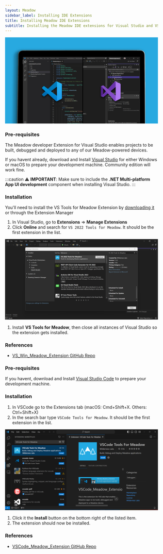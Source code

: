 ```yaml
---
layout: Meadow
sidebar_label: Installing IDE Extensions
title: Installing Meadow IDE Extensions
subtitle: Installing the Meadow IDE extensions for Visual Studio and VS Code.
---
```


![](wildernesslabs_meadow_extensions_getting_started.jpg)

<Tabs groupId="ide">
  <TabItem value="visualstudio2022" label="Visual Studio 2022" default>


### Pre-requisites

The Meadow developer Extension for Visual Studio enables projects to be built, debugged and deployed to any of our Meadow-powered devices.

If you havent already, download and Install [Visual Studio](https://visualstudio.microsoft.com/) for either Windows or macOS to prepare your development machine. Community edition will work fine.

:::caution
⚠️ **IMPORTANT**: Make sure to include the **.NET Multi-platform App UI development** component when installing Visual Studio.
:::

### Installation

You'll need to install the VS Tools for Meadow Extension by [downloading it](https://marketplace.visualstudio.com/items?itemName=WildernessLabs.vsmeadow2022) or through the Extension Manager

1. In Visual Studio, go to **Extensions** =&gt; **Manage Extensions**
1. Click **Online** and search for `VS 2022 Tools for Meadow`. It should be the first extension in the list.

  ![vscode meadow extension](vs2022-extension-marketplace.png)

1. Install **VS Tools for Meadow**, then close all instances of Visual Studio so the extension gets installed.

### References

* [VS_Win_Meadow_Extension GitHub Repo](https://github.com/WildernessLabs/VS_Win_Meadow_Extension)



  </TabItem>
  <TabItem value="visualstudiocode" label="Visual Studio Code">
  

### Pre-requisites

If you havent, download and Install [Visual Studio Code](https://visualstudio.microsoft.com/) to prepare your development machine.

### Installation

1. In VSCode go to the Extensions tab (macOS: Cmd+Shift+X. Others: Ctrl+Shift+X)
1. In the search bar type `VSCode Tools for Meadow`. It should be the first extension in the list.

  ![vscode meadow extension](vscode-extension-marketplace.png)

1. Click it the **Install** button on the bottom right of the listed item.
1. The extension should now be installed.

### References

* [VSCode_Meadow_Extension GitHub Repo](https://github.com/WildernessLabs/VSCode_Meadow_Extension)


  </TabItem>
</Tabs>